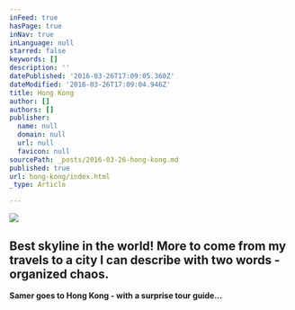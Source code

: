 ```yaml
---
inFeed: true
hasPage: true
inNav: true
inLanguage: null
starred: false
keywords: []
description: ''
datePublished: '2016-03-26T17:09:05.360Z'
dateModified: '2016-03-26T17:09:04.946Z'
title: Hong Kong
author: []
authors: []
publisher:
  name: null
  domain: null
  url: null
  favicon: null
sourcePath: _posts/2016-03-26-hong-kong.md
published: true
url: hong-kong/index.html
_type: Article

---
```

![](https://the-grid-user-content.s3-us-west-2.amazonaws.com/d6e6b889-0a0f-4937-a213-9765d159cc67.jpg)

## Best skyline in the world! More to come from my travels to a city I can describe with two words - organized chaos.

**Samer goes to Hong Kong - with a surprise tour guide...**